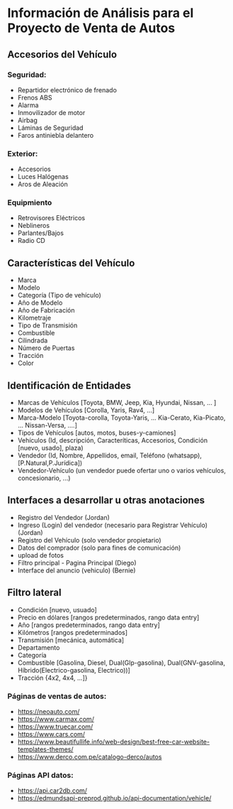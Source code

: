 # Información de Análisis para el Proyecto de Venta de Autos

## Accesorios del Vehículo

### Seguridad:
- Repartidor electrónico de frenado
- Frenos ABS
- Alarma
- Inmovilizador de motor
- Airbag
- Láminas de Seguridad
- Faros antiniebla delantero

### Exterior:
- Accesorios
- Luces Halógenas
- Aros de Aleación

### Equipmiento
- Retrovisores Eléctricos
- Neblineros
- Parlantes/Bajos
- Radio CD

## Características del Vehículo

- Marca
- Modelo
- Categoría (Tipo de vehículo)
- Año de Modelo
- Año de Fabricación
- Kilometraje
- Tipo de Transmisión
- Combustible
- Cilindrada
- Número de Puertas
- Tracción
- Color

## Identificación de Entidades
- Marcas de Vehículos [Toyota, BMW, Jeep, Kia, Hyundai, Nissan, ... ]
- Modelos de Vehículos [Corolla, Yaris, Rav4, ...]
- Marca-Modelo [Toyota-corolla, Toyota-Yaris, ... Kia-Cerato, Kia-Picato, ... Nissan-Versa, ....]
- Tipos de Vehículos [autos, motos, buses-y-camiones]
- Vehículos (Id, descripción, Caracteríticas, Accesorios, Condición [nuevo, usado], plaza)
- Vendedor (Id, Nombre, Appellidos, email, Teléfono (whatsapp), [P.Natural,P.Jurídica])
- Vendedor-Vehículo (un vendedor puede ofertar uno o varios vehículos, concesionario, ...)

## Interfaces a desarrollar u otras anotaciones
- Registro del Vendedor    (Jordan)
- Ingreso (Login) del vendedor (necesario para Registrar Vehículo) (Jordan)
- Registro del Vehículo (solo vendedor propietario)
- Datos del comprador (solo para fines de comunicación)
- upload de fotos
- Filtro principal - Pagina Principal (Diego)
- Interface del anuncio (vehiculo) (Bernie)

## Filtro lateral
- Condición [nuevo, usuado]
- Precio en dólares [rangos predeterminados, rango data entry]
- Año [rangos predeterminados, rango data entry]
- Kilómetros [rangos predeterminados]
- Transmisión [mecánica, automática]
- Departamento
- Categoría
- Combustible [Gasolina, Diesel, Dual(Glp-gasolina), Dual(GNV-gasolina, Híbrido(Electrico-gasolina, Electrico))]
- Tracción {4x2, 4x4, ...]}

### Páginas de ventas de autos:
- https://neoauto.com/
- https://www.carmax.com/
- https://www.truecar.com/
- https://www.cars.com/
- https://www.beautifullife.info/web-design/best-free-car-website-templates-themes/
- https://www.derco.com.pe/catalogo-derco/autos

### Páginas API datos:
- https://api.car2db.com/
- https://edmundsapi-preprod.github.io/api-documentation/vehicle/
